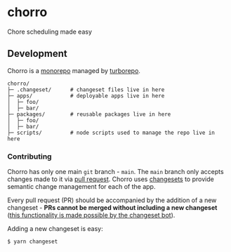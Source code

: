 # chorro

Chore scheduling made easy

## Development

Chorro is a
[monorepo](https://en.wikipedia.org/wiki/Monorepo#:~:text=In%20version%20control%20systems%2C%20a,stored%20in%20the%20same%20repository.&text=Many%20attempts%20have%20been%20made,other%2C%20newer%20forms%20of%20monorepos.)
managed by [turborepo](https://turborepo.org/).

```
chorro/
├─ .changeset/      # changeset files live in here
├─ apps/            # deployable apps live in here
│  ├─ foo/
│  ├─ bar/
├─ packages/        # reusable packages live in here
│  ├─ foo/
│  ├─ bar/
├─ scripts/         # node scripts used to manage the repo live in here
```

### Contributing

Chorro has only one main `git` branch - `main`. The `main` branch only accepts changes made to it via
[pull request](https://docs.github.com/en/pull-requests/collaborating-with-pull-requests/proposing-changes-to-your-work-with-pull-requests/about-pull-requests). Chorro uses [changesets](https://github.com/changesets/changesets) to provide semantic change management for each of the app.

Every pull request (PR) should be accompanied by the addition of a new changeset - **PRs cannot be merged without including a new changeset**
([this functionality is made possible by the changeset bot](https://github.com/apps/changeset-bot)).

Adding a new changeset is easy:

```bash
$ yarn changeset
```
